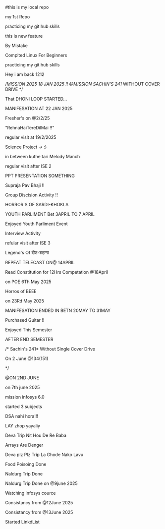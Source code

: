 #this is my local repo 
<p>my 1st Repo</p>
<p>practicing my git hub skills</p>
<p>this is new feature</p>
<p>By Mistake</p>
<p>Complted Linux For Beginners</p>
<p>practicing my git hub skills</p>
<p>Hey i am back 1212</p>


/*MISSION 2025
18 JAN 2025 !!
@MISSION SACHIN'S 241* WITHOUT COVER DRIVE
*/

<p>That DHONI LOOP STARTED...</P>
<p>MANIFESATION AT 22 JAN 2025 </p>
<p>Fresher's on @2/2/25</p>
<p>"RehnaHaiTereDilMai !!"</p>
<p>regular visit at 19/2/2025</p>
<p>Science Project -> :)</p>
<p>in between kuthe tari Melody Manch</p>
<p>regular visit after ISE 2</P>
<p>PPT PRESENTATION SOMETHING</p>
<p>Supraja Pav Bhaji !!</p>
<p>Group Discision Activity !!</p>
<p>HORROR'S OF SARDI-KHOKLA</p>
<p>YOUTH PARLIMENT Bet 3APRIL TO 7 APRIL</P>
<p>Enjoyed Youth Parliment Event</p>
<p>Interview Activity</p>
<p>refular visit after ISE 3</p>
<p>Legend's Of दीड-शहाणा</p>
<p>REPEAT TELECAST ON@ 14APRIL</P>
<p>Read Constitution for 12Hrs Competation @18April</p>
<p>on POE 6Th May 2025</p>
<p>Horros of BEEE</p>
<p>on 23Rd May 2025</p>
<p>MANIFESATION ENDED IN BETN 20MAY TO 31MAY </p>
<p>Purchased Guitar !!</p>
<p>Enjoyed This Semester</p>
<p>AFTER END SEMESTER</p>



/* Sachin's 241* Without Single Cover Drive
<p>On 2 June @134(151)</p>
*/

<p>@ON 2ND JUNE</p>
<p>on 7th june 2025</p>
<p>mission infosys 6.0</p>
<p>started 3 subjects</p>
<p>DSA nahi hora!!!</p>
<p>LAY zhop yayaliy</p>
<p>Deva Trip Nit Hou De Re Baba</p>
<p>Arrays Are Denger</p>
<p>Deva plz Plz Trip La Ghode Nako Lavu</p>
<p>Food Poisoing Done</p>
<p>Naldurg Trip Done</p>
<p>Naldurg Trip Done on @9june 2025</p>
<p>Watching infosys cource</p>
<p>Consistancy from @12June 2025</p>


<p>Consistancy from @13June 2025</p>
<p>Started LinkdList</p>


